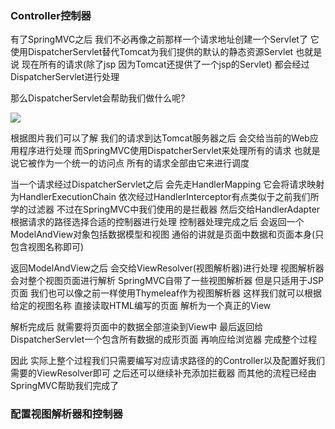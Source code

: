 ### Controller控制器
有了SpringMVC之后 我们不必再像之前那样一个请求地址创建一个Servlet了 它使用DispatcherServlet替代Tomcat为我们提供的默认的静态资源Servlet
也就是说 现在所有的请求(除了jsp 因为Tomcat还提供了一个jsp的Servlet) 都会经过DispatcherServlet进行处理

那么DispatcherServlet会帮助我们做什么呢?

<img src="https://image.itbaima.net/markdown/2023/02/18/SQNnl3yFjhHbp1G.jpg"/>

根据图片我们可以了解 我们的请求到达Tomcat服务器之后 会交给当前的Web应用程序进行处理
而SpringMVC使用DispatcherServlet来处理所有的请求 也就是说它被作为一个统一的访问点 所有的请求全部由它来进行调度

当一个请求经过DispatcherServlet之后 会先走HandlerMapping 它会将请求映射为HandlerExecutionChain 依次经过HandlerInterceptor有点类似于之前我们所学的过滤器
不过在SpringMVC中我们使用的是拦截器 然后交给HandlerAdapter 根据请求的路径选择合适的控制器进行处理 控制器处理完成之后
会返回一个ModelAndView对象包括数据模型和视图 通俗的讲就是页面中数据和页面本身(只包含视图名称即可)

返回ModelAndView之后 会交给ViewResolver(视图解析器)进行处理 视图解析器会对整个视图页面进行解析 SpringMVC自带了一些视图解析器
但是只适用于JSP页面 我们也可以像之前一样使用Thymeleaf作为视图解析器 这样我们就可以根据给定的视图名称 直接读取HTML编写的页面 解析为一个真正的View

解析完成后 就需要将页面中的数据全部渲染到View中 最后返回给DispatcherServlet一个包含所有数据的成形页面 再响应给浏览器 完成整个过程

因此 实际上整个过程我们只需要编写对应请求路径的的Controller以及配置好我们需要的ViewResolver即可 之后还可以继续补充添加拦截器 而其他的流程已经由SpringMVC帮助我们完成了

### 配置视图解析器和控制器










